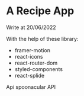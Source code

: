 # A Recipe App
Write at 20/06/2022

With the help of these library:
* framer-motion 
* react-icons 
* react-router-dom 
* styled-components
* react-splide

Api
spoonacular API


